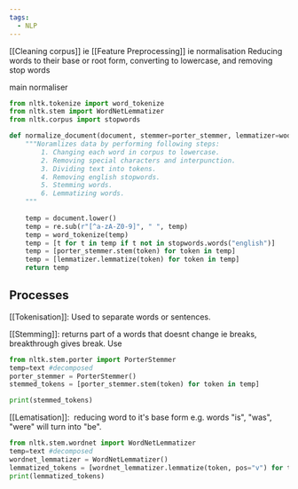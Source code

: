 ```yaml
---
tags:
  - NLP
---
```



[[Cleaning corpus]] ie [[Feature Preprocessing]] ie normalisation
Reducing words to their base or root form, converting to lowercase, and removing stop words


main normaliser
```python
from nltk.tokenize import word_tokenize 
from nltk.stem import WordNetLemmatizer 
from nltk.corpus import stopwords

def normalize_document(document, stemmer=porter_stemmer, lemmatizer=wodnet_lemmatizer):
    """Noramlizes data by performing following steps:
        1. Changing each word in corpus to lowercase.
        2. Removing special characters and interpunction.
        3. Dividing text into tokens.
        4. Removing english stopwords.
        5. Stemming words.
        6. Lemmatizing words.
    """
    
    temp = document.lower()
    temp = re.sub(r"[^a-zA-Z0-9]", " ", temp)
    temp = word_tokenize(temp)
    temp = [t for t in temp if t not in stopwords.words("english")]
    temp = [porter_stemmer.stem(token) for token in temp]
    temp = [lemmatizer.lemmatize(token) for token in temp]
    return temp
```

## Processes

[[Tokenisation]]: Used to separate words or sentences.

[[Stemming]]: returns part of a words that doesnt change ie breaks, breakthrough gives break. Use 
```python
from nltk.stem.porter import PorterStemmer
temp=text #decomposed
porter_stemmer = PorterStemmer()
stemmed_tokens = [porter_stemmer.stem(token) for token in temp]

print(stemmed_tokens)
```

[[Lematisation]]:  reducing word to it's base form e.g. words "is", "was", "were" will turn into "be".
```python
from nltk.stem.wordnet import WordNetLemmatizer
temp=text #decomposed
wordnet_lemmatizer = WordNetLemmatizer()
lemmatized_tokens = [wordnet_lemmatizer.lemmatize(token, pos="v") for token in temp]
print(lemmatized_tokens)
```
